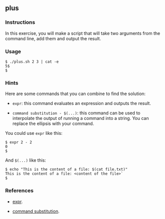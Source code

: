 ## plus

### Instructions

In this exercise, you will make a script that will take two arguments from the command line, add them and output the result.

### Usage

```console
$ ./plus.sh 2 3 | cat -e
5$
$
```

### Hints

Here are some commands that you can combine to find the solution:

- `expr`: this command evaluates an expression and outputs the result.

- `command substitution - $(...)`: this command can be used to interpolate the output of running a command into a string. You can replace the ellipsis with your command.

You could use `expr` like this:

```console
$ expr 2 - 2
0
$
```

And `$(...)` like this:

```console
$ echo "This is the content of a file: $(cat file.txt)"
This is the content of a file: <content of the file>`
$
```

### References

- [expr](https://www.gnu.org/software/coreutils/manual/html_node/expr-invocation.html#expr-invocation).

- [command substitution](https://www.gnu.org/savannah-checkouts/gnu/bash/manual/bash.html#Command-Substitution).
